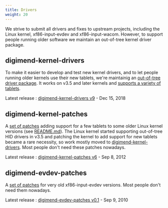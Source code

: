```yaml
---
title: Drivers
weight: 20
---
```

We strive to submit all drivers and fixes to upstream projects, including the
Linux kernel, xf86-input-evdev and xf86-input-wacom. However, to support
people running older software we maintain an out-of-tree kernel driver
package.

digimend-kernel-drivers
-----------------------

To make it easier to develop and test new kernel drivers, and to let people
running older kernels use their new tablets, we're maintainig an [out-of-tree
driver package][11]. It works on v3.5 and later kernels and [supports a
variety of tablets](/drivers/digimend/tablets/).

Latest release
: [digimend-kernel-drivers v9][19] - Dec 15, 2018

[11]: https://github.com/DIGImend/digimend-kernel-drivers
[12]: https://github.com/DIGImend/digimend-kernel-drivers/blob/master/README.md
[19]: https://github.com/DIGImend/digimend-kernel-drivers/releases/tag/v9

digimend-kernel-patches
----------------------
A [set of patches][21] adding support for a few tablets to some older Linux
kernel versions (see [README.md][22]). The Linux kernel started supporting
out-of-tree HID drivers in v3.5 and patching the kernel to add support for new
tablets became a rare necessity, so work mostly moved to
[digimend-kernel-drivers][11].  Most people don't need these patches nowadays.

Latest release
: [digimend-kernel-patches v6][29] - Sep 8, 2012

[21]: https://github.com/DIGImend/digimend-kernel-patches
[22]: https://github.com/DIGImend/digimend-kernel-patches/blob/master/README.md
[29]: https://github.com/DIGImend/digimend-kernel-patches/releases/tag/v6

digimend-evdev-patches
----------------------
A [set of patches][31] for very old xf86-input-evdev versions. Most people
don't need them nowadays.

Latest release
: [digimend-evdev-patches v0.1][39] - Sep 9, 2010

[31]: https://github.com/DIGImend/digimend-evdev-patches
[39]: https://github.com/DIGImend/digimend-evdev-patches/releases/tag/v0.1
